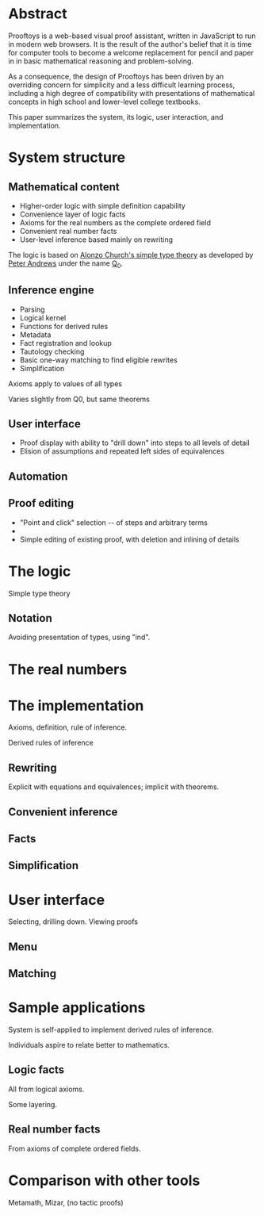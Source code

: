 # Abstract 

Prooftoys is a web-based visual proof assistant, written in JavaScript
to run in modern web browsers.  It is the result
of the author's belief that it is time for
computer tools to become a welcome replacement for
pencil and paper in in basic mathematical reasoning
and problem-solving.

As a consequence, the design of Prooftoys has been
driven by an overriding concern for simplicity and 
a less difficult learning process, including a high degree of compatibility
with presentations of mathematical
concepts in high school and lower-level college textbooks.

This paper summarizes the system, its logic, user interaction, and implementation.

# System structure

## Mathematical content

- Higher-order logic with simple definition capability
- Convenience layer of logic facts 
- Axioms for the real numbers as the complete ordered field
- Convenient real number facts
- User-level inference based mainly on rewriting

The logic is based on [Alonzo Church's simple type theory](http://plato.stanford.edu/entries/type-theory-church/) as developed by [Peter Andrews](http://gtps.math.cmu.edu/andrews.html) under the name [Q<sub>0</sub>](http://en.wikipedia.org/wiki/Q_zero).

## Inference engine

- Parsing
- Logical kernel
- Functions for derived rules
- Metadata
- Fact registration and lookup
- Tautology checking
- Basic one-way matching to find eligible rewrites
- Simplification

Axioms apply to values of all types

Varies slightly from Q0, but same theorems

## User interface

- Proof display with ability to "drill down" into steps to
  all levels of detail
- Elision of assumptions and repeated left sides of equivalences

## Automation

## Proof editing

- "Point and click" selection -- of steps and arbitrary terms
- 
- Simple editing of existing proof, with deletion and inlining of details

# The logic

Simple type theory

## Notation

Avoiding presentation of types, using "ind".

# The real numbers

# The implementation

Axioms, definition, rule of inference.

Derived rules of inference

## Rewriting

Explicit with equations and equivalences; implicit with theorems.

## Convenient inference

## Facts

## Simplification

# User interface

Selecting, drilling down.
Viewing proofs

## Menu

## Matching

# Sample applications

System is self-applied to implement derived rules of inference.

Individuals aspire to relate better to mathematics.

## Logic facts

All from logical axioms.

Some layering.

## Real number facts

From axioms of complete ordered fields.

# Comparison with other tools

Metamath, Mizar, (no tactic proofs)


<!--stackedit_data:
eyJoaXN0b3J5IjpbLTIyMTgzNjk2MiwtMTcyMDQ2OTIwM119
-->